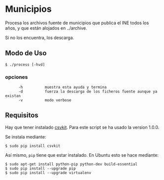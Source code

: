 # Municipios

Procesa los archivos fuente de municipios que publica el INE todos los años, y que están alojados en ../archive.

Si no los encuentra, los descarga.


## Modo de Uso

    $ ./process [-hvd]


### opciones

          -h          muestra esta ayuda y termina
          -d          fuerza la descarga de los ficheros fuente aunque ya existan
          -v          modo verbose


## Requisitos

Hay que tener instalado [csvkit](https://csvkit.readthedocs.org/en/540/index.html). Para este script se ha usado la version 1.0.0.
 
Se instala mediante:

    $ sudo pip install csvkit


 
Así mismo, `pip` tiene que estar instalado. En Ubuntu esto se hace mediante:

    $ sudo apt-get install python-pip python-dev build-essential 
    $ sudo pip install --upgrade pip 
    $ sudo pip install --upgrade virtualenv 